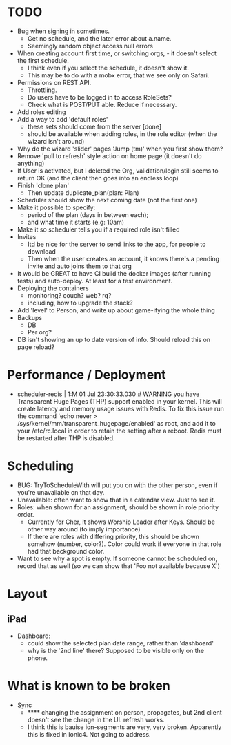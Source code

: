 TODO
====
- Bug when signing in sometimes.
    - Get no schedule, and the later error about a.name.
    - Seemingly random object access null errors
- When creating account first time, or switching orgs, - it doesn't select the first schedule.
    - I think even if you select the schedule, it doesn't show it.
    - This may be to do with a mobx error, that we see only on Safari.
- Permissions on REST API.
    - Throttling.
    - Do users have to be logged in to access RoleSets?
    - Check what is POST/PUT able. Reduce if necessary.
- Add roles editing
- Add a way to add 'default roles'
    - these sets should come from the server [done]
    - should be available when adding roles, in the role editor (when the wizard isn't around)
- Why do the wizard 'slider' pages 'Jump (tm)' when you first show them?
- Remove 'pull to refresh' style action on home page (it doesn't do anything)
- If User is activated, but I deleted the Org, validation/login still seems to return OK (and the client then goes into an endless loop)
- Finish 'clone plan'
  - Then update     duplicate_plan(plan: Plan)
- Scheduler should show the next coming date (not the first one)
- Make it possible to specify:
    - period of the plan (days in between each);
    - and what time it starts (e.g: 10am)
- Make it so scheduler tells you if a required role isn't filled
- Invites
    - Itd be nice for the server to send links to the app, for people to download
    - Then when the user creates an account, it knows there's a pending invite and auto joins them to that org
- It would be GREAT to have CI build the docker images (after running tests) and auto-deploy. At least for a test environment.
- Deploying the containers
    - monitoring? couch? web? rq?
    - including, how to upgrade the stack?
- Add 'level' to Person, and write up about game-ifying the whole thing
- Backups
    - DB
    - Per org?
- DB isn't showing an up to date version of info. Should reload this on page reload?

Performance / Deployment
========================
- scheduler-redis | 1:M 01 Jul 23:30:33.030 # WARNING you have Transparent Huge Pages (THP) support enabled in your kernel. This will create latency and memory usage issues with Redis. To fix this issue run the command 'echo never > /sys/kernel/mm/transparent_hugepage/enabled' as root, and add it to your /etc/rc.local in order to retain the setting after a reboot. Redis must be restarted after THP is disabled.


Scheduling
===
- BUG: TryToScheduleWith will put you on with the other person, even if you're unavailable on that day.
- Unavailable: often want to show that in a calendar view. Just to see it.
- Roles: when shown for an assignment, should be shown in role priority order.
    - Currently for Cher, it shows Worship Leader after Keys. Should be other way around (to imply importance)
    - If there are roles with differing priority, this should be shown somehow (number, color?). Color could work if everyone in that role had that background color.
- Want to see why a spot is empty. If someone cannot be scheduled on, record that as well (so we can show that 'Foo not available because X')


Layout
===

iPad
--
- Dashboard:
    - could show the selected plan date range, rather than 'dashboard'
    - why is the '2nd line' there? Supposed to be visible only on the phone.


What is known to be broken
====
- Sync
  - **** changing the assignment on person, propagates, but 2nd client doesn't see the change in the UI. refresh works.
  - I think this is bauise ion-segments are very, very broken. Apparently this is fixed in Ionic4. Not going to address.


